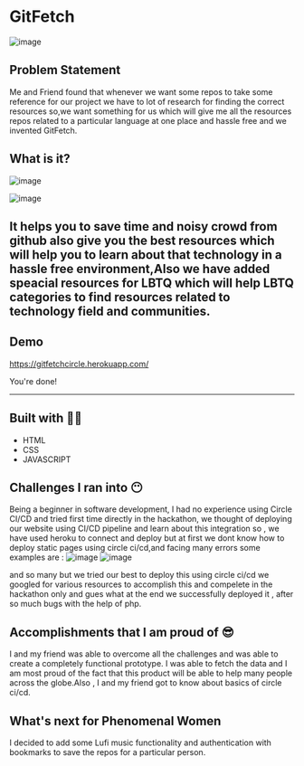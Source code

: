 # GitFetch
![image](https://user-images.githubusercontent.com/49230384/175809398-4222659a-cb3b-49c8-8ee8-350f526bee8d.png)


## Problem Statement
Me and Friend found that whenever we want some repos to take some reference for our project we have to lot of research for finding the correct resources so,we want something for us which will give me all the resources repos related to a particular language at one place and hassle free and we invented GitFetch.

## What is it?
![image](https://user-images.githubusercontent.com/49230384/175809536-0c13f2fc-398b-4f66-bcd8-eca4d252376e.png)

![image](https://user-images.githubusercontent.com/49230384/175809566-73ba7804-3301-4f71-a543-8cb8fb5b36e5.png)



It helps you to save time and noisy crowd from github also give you the best resources which will help you to learn about that technology in a hassle free environment,Also we have added speacial resources for LBTQ which will help LBTQ categories to find resources related to technology field and communities.
  ---

## Demo

https://gitfetchcircle.herokuapp.com/

You're done!

---
## Built with 👷‍♀️

* HTML
* CSS
* JAVASCRIPT


## Challenges I ran into 😶 
Being a beginner in software development, I had no experience using Circle CI/CD and tried first time directly in the hackathon, we thought of deploying our website using CI/CD pipeline and learn about this integration so , we have used heroku to connect and deploy but at first we dont know how to deploy static pages using circle ci/cd,and facing many errors some examples are :
![image](https://user-images.githubusercontent.com/49230384/175809797-414772ba-9148-4b36-a2bc-8374910621e6.png)
![image](https://user-images.githubusercontent.com/49230384/175809810-c9feafc3-c0d6-42ef-9ce9-16019092a038.png)

and so many but we tried our best to deploy this using circle ci/cd we googled for various resources to accomplish this and compelete in the hackathon only and gues what at the end we successfully deployed it , after so much bugs with the help of php.


## Accomplishments that I am proud of 😎
I and my friend was able to overcome all the challenges and was able to create a completely functional prototype. I was able to fetch the data and  I am most proud of the fact that this product will be able to help many people across the globe.Also , I and my friend got to know about basics of circle ci/cd.
  
  

## What's next for Phenomenal Women
I decided to add some Lufi music functionality and authentication with bookmarks to save the repos for a particular person.
